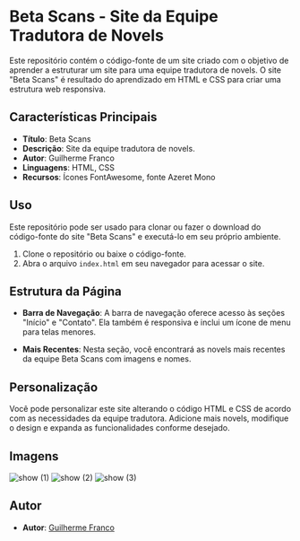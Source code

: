 # Beta Scans - Site da Equipe Tradutora de Novels

Este repositório contém o código-fonte de um site criado com o objetivo de aprender a estruturar um site para uma equipe tradutora de novels. O site "Beta Scans" é resultado do aprendizado em HTML e CSS para criar uma estrutura web responsiva.

## Características Principais

- **Título**: Beta Scans
- **Descrição**: Site da equipe tradutora de novels.
- **Autor**: Guilherme Franco
- **Linguagens**: HTML, CSS
- **Recursos**: Ícones FontAwesome, fonte Azeret Mono

## Uso

Este repositório pode ser usado para clonar ou fazer o download do código-fonte do site "Beta Scans" e executá-lo em seu próprio ambiente.

1. Clone o repositório ou baixe o código-fonte.
2. Abra o arquivo `index.html` em seu navegador para acessar o site.

## Estrutura da Página

- **Barra de Navegação**: A barra de navegação oferece acesso às seções "Início" e "Contato". Ela também é responsiva e inclui um ícone de menu para telas menores.

- **Mais Recentes**: Nesta seção, você encontrará as novels mais recentes da equipe Beta Scans com imagens e nomes.

## Personalização

Você pode personalizar este site alterando o código HTML e CSS de acordo com as necessidades da equipe tradutora. Adicione mais novels, modifique o design e expanda as funcionalidades conforme desejado.

## Imagens
![show (1)](https://github.com/Guilhermwn/Portfolio_HTML/assets/32494940/f706eec4-0f51-46d7-8ebb-d9b8070e443a)
![show (2)](https://github.com/Guilhermwn/Portfolio_HTML/assets/32494940/61ebb9e5-b6cc-4179-b64e-9983ddca8d08)
![show (3)](https://github.com/Guilhermwn/Portfolio_HTML/assets/32494940/36685b82-f2a6-486b-aad6-4b05f03afc8d)

## Autor

- **Autor**: [Guilherme Franco](https://github.com/Guilhermwn)
